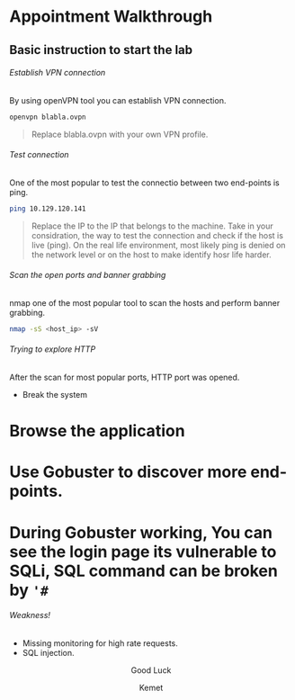 # Appointment Walkthrough
## Basic instruction to start the lab

###### Establish VPN connection
By using openVPN tool you can establish VPN connection.
```bash
openvpn blabla.ovpn
```
> Replace blabla.ovpn with your own VPN profile.

###### Test connection
One of the most popular to test the connectio between two end-points is ping.
```bash
ping 10.129.120.141
```
> Replace the IP to the IP that belongs to the machine.
> Take in your considration, the way to test the connection and check if the host is live (ping). On the real life environment, most likely ping is denied on the network level or on the host to make identify hosr life harder.

###### Scan the open ports and banner grabbing
nmap one of the most popular tool to scan the hosts and perform banner grabbing.
```bash
nmap -sS <host_ip> -sV
```

###### Trying to explore HTTP
After the scan for most popular ports, HTTP port was opened.

* Break the system
# Browse the application
# Use Gobuster to discover more end-points.
# During Gobuster working, You can see the login page its vulnerable to SQLi, SQL command can be broken by `'#`


###### Weakness!
* Missing monitoring for high rate requests. 
* SQL injection.

<p align="center" text> Good Luck </p>
<p align="center" text> Kemet </p>
